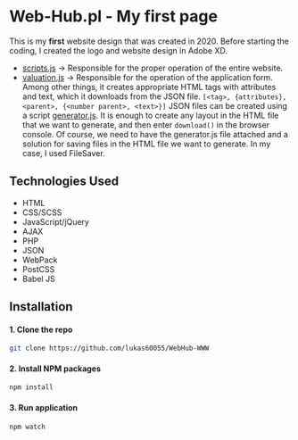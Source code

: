 # Web-Hub.pl - My first page

This is my **first** website design that was created in 2020. Before starting the coding, I created the logo and website design in Adobe XD.

* [scripts.js](src/js/scripts.js) -> Responsible for the proper operation of the entire website.
* [valuation.js](src/js/valuation.js) -> Responsible for the operation of the application form. Among other things, it creates appropriate HTML tags with attributes and text, which it downloads from the JSON file. `[<tag>, {attributes}, <parent>, {<number parent>, <text>}]` JSON files can be created using a script [generator.js](/src/generator/generator.js). It is enough to create any layout in the HTML file that we want to generate, and then enter `download()` in the browser console. Of course, we need to have the generator.js file attached and a solution for saving files in the HTML file we want to generate. In my case, I used FileSaver.

## Technologies Used
* HTML
* CSS/SCSS
* JavaScript/jQuery
* AJAX
* PHP
* JSON
* WebPack
* PostCSS
* Babel JS


## Installation
#### 1. Clone the repo
   ```sh
   git clone https://github.com/lukas60055/WebHub-WWW
   ```
#### 2. Install NPM packages
   ```sh
   npm install
   ```
#### 3. Run application
   ```sh
   npm watch
   ```